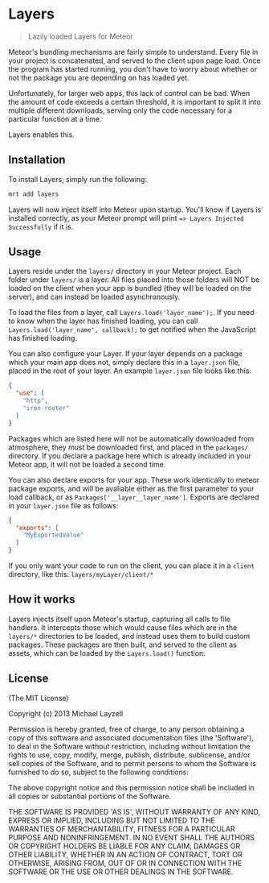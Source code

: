 Layers
======

> Lazily loaded Layers for Meteor

Meteor's bundling mechanisms are fairly simple to understand. Every file in your project is
concatenated, and served to the client upon page load. Once the program has started running,
you don't have to worry about whether or not the package you are depending on has loaded yet.

Unfortunately, for larger web apps, this lack of control can be bad. When the amount of code
exceeds a certain threshold, it is important to split it into multiple different downloads, 
serving only the code necessary for a particular function at a time.

Layers enables this.

Installation
------------

To install Layers, simply run the following:
```bash
mrt add layers
```

Layers will now inject itself into Meteor upon startup. You'll know if Layers is installed
correctly, as your Meteor prompt will print `=> Layers Injected Successfully` if it is.

Usage
-----

Layers reside under the `layers/` directory in your Meteor project. Each folder under `layers/`
is a layer. All files placed into those folders will NOT be loaded on the client when your app
is bundled (they will be loaded on the server), and can instead be loaded asynchronously.

To load the files from a layer, call `Layers.load('layer_name');`. If you need to know when
the layer has finished loading, you can call `Layers.load('layer_name', callback);` to get notified
when the JavaScript has finished loading.

You can also configure your Layer. If your layer depends on a package which your main app does not,
simply declare this in a `layer.json` file, placed in the root of your layer. An example `layer.json`
file looks like this:

```json
{
  "use": [
    "http",
    "iron-router"
  ]
}
```

Packages which are listed here will not be automatically downloaded from atmosphere, they must be downloaded
first, and placed in the `packages/` directory. If you declare a package here which is already included in
your Meteor app, it will not be loaded a second time.

You can also declare exports for your app. These work identically to meteor package exports, and will be
avaliable either as the first parameter to your load callback, or as `Packages['__layer__layer_name']`.
Exports are declared in your `layer.json` file as follows:

```json
{
  "exports": [
    "MyExportedValue"
  ]
}
```

If you only want your code to run on the client, you can place it in a `client` directory, like this: `layers/myLayer/client/*`

How it works
------------

Layers injects itself upon Meteor's startup, capturing all calls to file handlers. It intercepts those which
would cause files which are in the `layers/*` directories to be loaded, and instead uses them to build
custom packages. These packages are then built, and served to the client as assets, which can be loaded
by the `Layers.load()` function.

License
-------

(The MIT License)

Copyright (c) 2013 Michael Layzell

Permission is hereby granted, free of charge, to any person obtaining
a copy of this software and associated documentation files (the
'Software'), to deal in the Software without restriction, including
without limitation the rights to use, copy, modify, merge, publish,
distribute, sublicense, and/or sell copies of the Software, and to
permit persons to whom the Software is furnished to do so, subject to
the following conditions:

The above copyright notice and this permission notice shall be
included in all copies or substantial portions of the Software.

THE SOFTWARE IS PROVIDED 'AS IS', WITHOUT WARRANTY OF ANY KIND,
EXPRESS OR IMPLIED, INCLUDING BUT NOT LIMITED TO THE WARRANTIES OF
MERCHANTABILITY, FITNESS FOR A PARTICULAR PURPOSE AND NONINFRINGEMENT.
IN NO EVENT SHALL THE AUTHORS OR COPYRIGHT HOLDERS BE LIABLE FOR ANY
CLAIM, DAMAGES OR OTHER LIABILITY, WHETHER IN AN ACTION OF CONTRACT,
TORT OR OTHERWISE, ARISING FROM, OUT OF OR IN CONNECTION WITH THE
SOFTWARE OR THE USE OR OTHER DEALINGS IN THE SOFTWARE.

